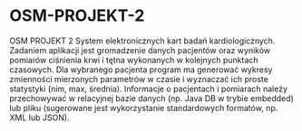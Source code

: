 # OSM-PROJEKT-2
OSM PROJEKT 2
System elektronicznych kart badań kardiologicznych. Zadaniem aplikacji jest
gromadzenie danych pacjentów oraz wyników pomiarów ciśnienia krwi i tętna wykonanych w
kolejnych punktach czasowych. Dla wybranego pacjenta program ma generować wykresy
zmienności mierzonych parametrów w czasie i wyznaczać ich proste statystyki (nim, max, średnia).
Informacje o pacjentach i pomiarach należy przechowywać w relacyjnej bazie danych (np. Java DB
w trybie embedded) lub pliku (sugerowane jest wykorzystanie standardowych formatów, np. XML
lub JSON).
